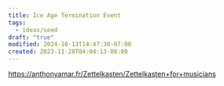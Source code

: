 ```yaml
---
title: Ice Age Termination Event
tags:
  - ideas/seed
draft: "true"
modified: 2024-10-13T14:47:30-07:00
created: 2023-11-28T04:04:13-08:00
---
```


https://anthonyamar.fr/Zettelkasten/Zettelkasten+for+musicians